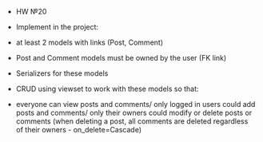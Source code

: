 * HW №20

* Implement in the project:

* at least 2 models with links (Post, Comment)

* Post and Comment models must be owned by the user (FK link)

* Serializers for these models

* CRUD using viewset to work with these models so that:

*   everyone can view posts and comments/ only logged in users could add posts and comments/ only their owners could modify or delete posts or comments (when deleting a post, all comments are deleted regardless of their owners - on_delete=Cascade)